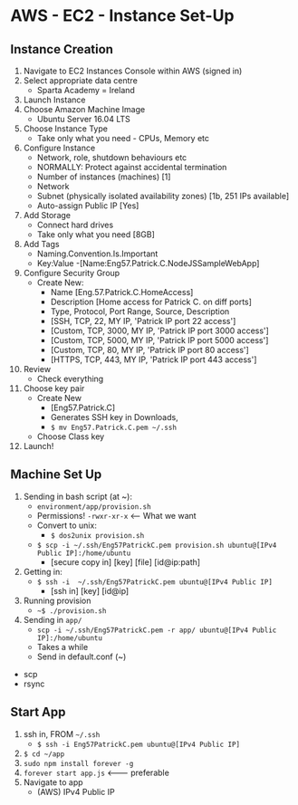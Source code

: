 # AWS - EC2 - Instance Set-Up

## Instance Creation

1) Navigate to EC2 Instances Console within AWS (signed in)
2) Select appropriate data centre 
	- Sparta Academy = Ireland
3) Launch Instance
4) Choose Amazon Machine Image
	- Ubuntu Server 16.04 LTS
5) Choose Instance Type
	- Take only what you need - CPUs, Memory etc
6) Configure Instance
	- Network, role, shutdown behaviours etc
	- NORMALLY: Protect against accidental termination
	- Number of instances (machines) [1]
	- Network
	- Subnet (physically isolated availability zones) [1b, 251 IPs available]
	- Auto-assign Public IP [Yes]
7) Add Storage
	- Connect hard drives
	- Take only what you need [8GB]
8) Add Tags
	- Naming.Convention.Is.Important
	- Key:Value
	-[Name:Eng57.Patrick.C.NodeJSSampleWebApp]
9) Configure Security Group
	- Create New:
		- Name [Eng.57.Patrick.C.HomeAccess]
		- Description [Home access for Patrick C. on diff ports]
		- Type, Protocol, Port Range, Source, Description
		- [SSH, TCP, 22, MY IP, 'Patrick IP port 22 access']
		- [Custom, TCP, 3000, MY IP, 'Patrick IP port 3000 access']
		- [Custom, TCP, 5000, MY IP, 'Patrick IP port 5000 access']
		- [Custom, TCP, 80, MY IP, 'Patrick IP port 80 access']
		- [HTTPS, TCP, 443, MY IP, 'Patrick IP port 443 access']
10) Review
	- Check everything
11) Choose key pair
	- Create New
		- [Eng57.Patrick.C]
		- Generates SSH key in Downloads,
		- `$ mv Eng57.Patrick.C.pem ~/.ssh`
	- Choose Class key
12) Launch!

## Machine Set Up

1) Sending in bash script (at ~):
	- `environment/app/provision.sh`
	- Permissions! `-rwxr-xr-x` <-- What we want
	- Convert to unix:
		- `$ dos2unix provision.sh`
	- `$ scp -i ~/.ssh/Eng57PatrickC.pem provision.sh ubuntu@[IPv4 Public IP]:/home/ubuntu`
		- [secure copy in] [key] [file] [id@ip:path]
2) Getting in:
	- `$ ssh -i  ~/.ssh/Eng57PatrickC.pem ubuntu@[IPv4 Public IP]`
		- [ssh in] [key] [id@ip]
3) Running provision
	- `~$ ./provision.sh`
4) Sending in `app/`
	- `scp -i ~/.ssh/Eng57PatrickC.pem -r app/ ubuntu@[IPv4 Public IP]:/home/ubuntu`
	- Takes a while
	- Send in default.conf (~)


- scp
- rsync

## Start App

1) ssh in, FROM `~/.ssh`
	- `$ ssh -i Eng57PatrickC.pem ubuntu@[IPv4 Public IP]`
2) `$ cd ~/app`
3) `sudo npm install forever -g`
3) `forever start app.js`  <--- preferable
4) Navigate to app
	- (AWS) IPv4 Public IP